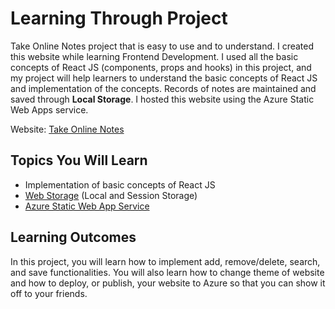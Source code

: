 # Learning Through Project

Take Online Notes project that is easy to use and to understand. I created this website while learning Frontend Development. 
I used all the basic concepts of React JS (components, props and hooks) in this project, and my project will help learners to 
understand the basic concepts of React JS and implementation of the concepts. Records of notes are maintained and saved through **Local Storage**. 
I hosted this website using the Azure Static Web Apps service.

Website: [Take Online Notes](https://green-mushroom-02aac3f00.1.azurestaticapps.net/)

## Topics You Will Learn
- Implementation of basic concepts of React JS
- [Web Storage](https://github.com/samipak458/Simple-Library-Managment/blob/main/Web%20Storage.md) (Local and Session Storage)
- [Azure Static Web App Service](https://github.com/samipak458/Simple-Library-Managment/blob/main/Azure%20Static%20Web%20Apps.md)

## Learning Outcomes

In this project, you will learn how to implement add, remove/delete, search, and save functionalities. You will also learn how to change theme of website and how to deploy, or publish, your website to Azure so that you can show it off to your friends.

